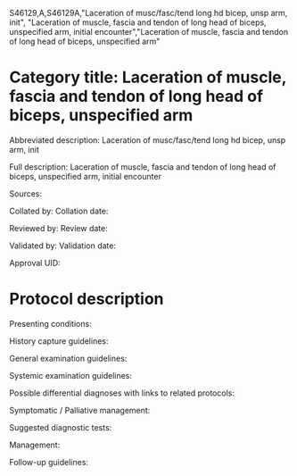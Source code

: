 S46129,A,S46129A,"Laceration of musc/fasc/tend long hd bicep, unsp arm, init", "Laceration of muscle, fascia and tendon of long head of biceps, unspecified arm, initial encounter","Laceration of muscle, fascia and tendon of long head of biceps, unspecified arm"
# Category title: Laceration of muscle, fascia and tendon of long head of biceps, unspecified arm

Abbreviated description: Laceration of musc/fasc/tend long hd bicep, unsp arm, init

Full description: Laceration of muscle, fascia and tendon of long head of biceps, unspecified arm, initial encounter

Sources:

Collated by:
Collation date:

Reviewed by:
Review date:

Validated by:
Validation date:

Approval UID:

# Protocol description

Presenting conditions:

History capture guidelines:

General examination guidelines:

Systemic examination guidelines:

Possible differential diagnoses with links to related protocols:

Symptomatic / Palliative management:

Suggested diagnostic tests:

Management:

Follow-up guidelines:
